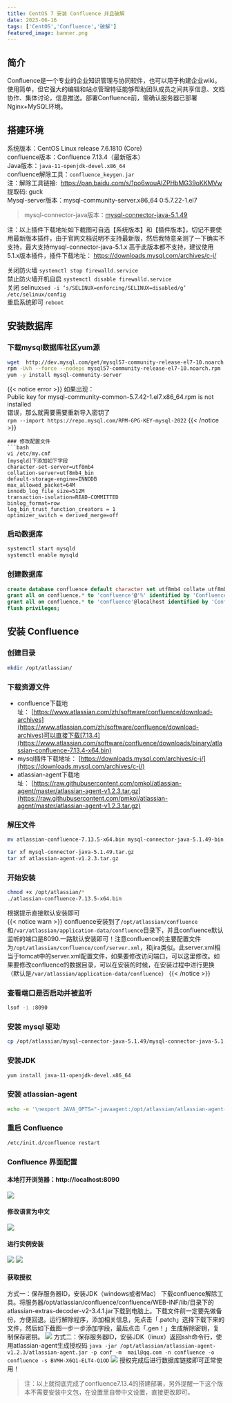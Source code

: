 ```yaml
---
title: CentOS 7 安装 Confluence 并且破解
date: 2023-06-16
tags: ['CentOS','Confluence','破解']  
featured_image: banner.png
---
```


## 简介
Confluence是一个专业的企业知识管理与协同软件，也可以用于构建企业wiki。使用简单，但它强大的编辑和站点管理特征能够帮助团队成员之间共享信息、文档协作、集体讨论，信息推送。部署Confluence前，需确认服务器已部署Nginx+MySQL环境。

## 搭建环境
系统版本：CentOS Linux release 7.6.1810 (Core)  
confluence版本：Confluence 7.13.4（最新版本）   
Java版本：`java-11-openjdk-devel.x86_64`  
confluence解除工具：`confluence_keygen.jar`  
注：解除工具链接:  https://pan.baidu.com/s/1po6wouAIZPHbMG39oKKMVw  
提取码: guck  
Mysql-server版本：mysql-community-server.x86_64 0:5.7.22-1.el7​  
> mysql-connector-java版本：[mysql-connector-java-5.1.49](https://downloads.mysql.com/archives/get/p/3/file/mysql-connector-java-5.1.49.tar.gz)

注：以上插件下载地址如下截图可自选【系统版本】和【插件版本】，切记不要使用最新版本插件，由于官网文档说明不支持最新版，然后我特意亲测了一下确实不支持，最大支持mysql-connector-java-5.1.x 高于此版本都不支持，建议使用5.1.x版本插件，插件下载地址： https://downloads.mysql.com/archives/c-j/

关闭防火墙 `systemctl stop firewalld.service​`  
禁止防火墙开机自启 `systemctl disable firewalld.service​`  
关闭 selinux​ `sed -i ‘s/SELINUX=enforcing/SELINUX=disabled/g’ /etc/selinux/config`  
重启系统即可 `reboot`

## 安装数据库
### 下载mysql数据库社区yum源
```bash
wget  http://dev.mysql.com/get/mysql57-community-release-el7-10.noarch.rpm​
rpm -Uvh --force --nodeps mysql57-community-release-el7-10.noarch.rpm
yum -y install mysql-community-server
```
{{< notice error >}}
如果出现：  
Public key for mysql-community-common-5.7.42-1.el7.x86_64.rpm is not installed  
错误，那么就需要需要重新导入密钥了  
`rpm --import https://repo.mysql.com/RPM-GPG-KEY-mysql-2022`
{{< /notice >}}
```
### 修改配置文件
```bash
vi /etc/my.cnf
[mysqld]下添加如下字段
character-set-server=utf8mb4
collation-server=utf8mb4_bin
default-storage-engine=INNODB
max_allowed_packet=64M
innodb_log_file_size=512M
transaction-isolation=READ-COMMITTED
binlog_format=row
log_bin_trust_function_creators = 1
optimizer_switch = derived_merge=off
```
### 启动数据库
```bash
systemctl start mysqld
systemctl enable mysqld
```
### 创建数据库
```sql
create database confluence default character set utf8mb4 collate utf8mb4_bin;
grant all on confluence.* to 'confluence'@'%' identified by 'Confluence.123' with grant option;
grant all on confluence.* to 'confluence'@localhost identified by 'Confluence.123' with grant option;
flush privileges;
```
## 安装 Confluence
### 创建目录
```bash
mkdir /opt/atlassian/
```
### 下载资源文件
- confluence下载地址： [https://www.atlassian.com/zh/software/confluence/download-archives](https://www.atlassian.com/zh/software/confluence/download-archives)可以直接下载[7.13.4](https://www.atlassian.com/software/confluence/downloads/binary/atlassian-confluence-7.13.4-x64.bin)
- mysql插件下载地址： [https://downloads.mysql.com/archives/c-j/](https://downloads.mysql.com/archives/c-j/)
- atlassian-agent下载地址： [https://raw.githubusercontent.com/pmkol/atlassian-agent/master/atlassian-agent-v1.2.3.tar.gz](https://raw.githubusercontent.com/pmkol/atlassian-agent/master/atlassian-agent-v1.2.3.tar.gz)
### 解压文件
```bash
mv atlassian-confluence-7.13.5-x64.bin mysql-connector-java-5.1.49-bin.jar atlassian-agent-v1.2.3 /opt/atlassian/

tar xf mysql-connector-java-5.1.49.tar.gz
tar xf atlassian-agent-v1.2.3.tar.gz

```
### 开始安装
```bash
chmod +x /opt/atlassian/*
./atlassian-confluence-7.13.5-x64.bin
```
根据提示直接默认安装即可  
{{< notice warn >}}
confluence安装到了`/opt/atlassian/confluence`和`/var/atlassian/application-data/confluence`目录下，并且confluence默认监听的端口是8090.一路默认安装即可！注意confluence的主要配置文件为`/opt/atlassian/confluence/conf/server.xml`，和jira类似。此server.xml相当于tomcat中的server.xml配置文件，如果要修改访问端口，可以这里修改。如果要修改confluence的数据目录，可以在安装的时候，在安装过程中进行更换（默认是`/var/atlassian/application-data/confluence`）
{{< /notice >}}
### 查看端口是否启动并被监听
```bash
lsof -i :8090
```
### 安装 mysql 驱动
```bash
cp /opt/atlassian/mysql-connector-java-5.1.49/mysql-connector-java-5.1.49-bin.jar /opt/atlassian/confluence/confluence/WEB-INF/lib/
```
### 安装JDK
```bash
yum install java-11-openjdk-devel.x86_64
```
### 安装 atlassian-agent
```bash
echo -e '\nexport JAVA_OPTS="-javaagent:/opt/atlassian/atlassian-agent-v1.2.3/atlassian-agent.jar ${JAVA_OPTS}"\n' >> /opt/atlassian/confluence/bin/setenv.sh
```
### 重启 Confluence
```bash
/etc/init.d/confluence restart
```

### Confluence 界面配置
#### 本地打开浏览器：http://localhost:8090
![](img/Centos%20Install%20Confluence/img1.png)
#### 修改语言为中文
![](img/Centos%20Install%20Confluence/img2.png)
#### 进行实例安装
![](img/Centos%20Install%20Confluence/img3.png)
![](img/Centos%20Install%20Confluence/img4.png)
#### 获取授权
方式一：保存服务器ID，安装JDK（windows或者Mac）
下载confluence解除工具。将服务器/opt/atlassian/confluence/confluence/WEB-INF/lib/目录下的
atlassian-extras-decoder-v2-3.4.1.jar下载到电脑上。下载文件前一定要先做备份，方便回退。运行解除程序，添加相关信息，先点击「.patch」选择下载下来的文件，然后如下截图一步一步添加字段，最后点击「.gen！」生成解除密钥，复制保存密钥。
![](img/Centos%20Install%20Confluence/img5.png)
方式二：保存服务器ID，安装JDK（linux）返回ssh命令行，使用atlassian-agent生成授权码
`java -jar /opt/atlassian/atlassian-agent-v1.2.3/atlassian-agent.jar -p conf -m  mail@qq.com -n confluence -o confluence -s BVMH-X6Q1-ELT4-Q1OD`
![](img/Centos%20Install%20Confluence/img6.png)
授权完成后进行数据库链接即可正常使用！
> 注：以上就彻底完成了confluence7.13.4的搭建部署，另外提醒一下这个版本不需要安装中文包，在设置里自带中文设置，直接更改即可。